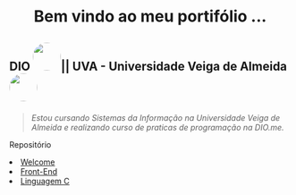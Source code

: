 <h1 align="center">Bem vindo ao meu portifólio ...</h1>           
<h2 align="left"> DIO <img src="https://github.com/brunolaudelino/Welcome/blob/main/HTML/Logos%20&%20Imagens/PNG/unnamed.png?raw=true" style="border-radius: 50%"; width="50"; height="50";>|| UVA - Universidade Veiga de Almeida <img align="justify" style="border-radius: 50%;" src="https://github.com/brunolaudelino/Welcome/blob/main/HTML/Logos%20&%20Imagens/PNG/uva.png?raw=true" width="50" height="50">
<p size="6"></p></h2>

<body>
<p align="center"><blockquote><i>Estou cursando Sistemas da Informação na Universidade Veiga de Almeida e realizando curso de praticas de programação na DIO.me.
</i></blockquote></p>
<p> Repositório</p>
<ol></ol>
<li>
<a href="https://github.com/brunolaudelino/Welcome">Welcome</a> 
</li>
<li>
<a href="https://github.com/brunolaudelino/Front-End">Front-End </a>
</li>
<li>
    <a href="https://github.com/brunolaudelino/C">Linguagem C </a>
</li>
</body>